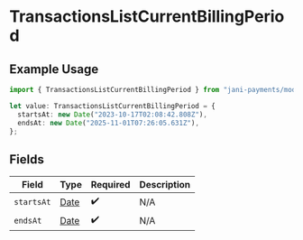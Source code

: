 # TransactionsListCurrentBillingPeriod

## Example Usage

```typescript
import { TransactionsListCurrentBillingPeriod } from "jani-payments/models/operations";

let value: TransactionsListCurrentBillingPeriod = {
  startsAt: new Date("2023-10-17T02:08:42.808Z"),
  endsAt: new Date("2025-11-01T07:26:05.631Z"),
};
```

## Fields

| Field                                                                                         | Type                                                                                          | Required                                                                                      | Description                                                                                   |
| --------------------------------------------------------------------------------------------- | --------------------------------------------------------------------------------------------- | --------------------------------------------------------------------------------------------- | --------------------------------------------------------------------------------------------- |
| `startsAt`                                                                                    | [Date](https://developer.mozilla.org/en-US/docs/Web/JavaScript/Reference/Global_Objects/Date) | :heavy_check_mark:                                                                            | N/A                                                                                           |
| `endsAt`                                                                                      | [Date](https://developer.mozilla.org/en-US/docs/Web/JavaScript/Reference/Global_Objects/Date) | :heavy_check_mark:                                                                            | N/A                                                                                           |